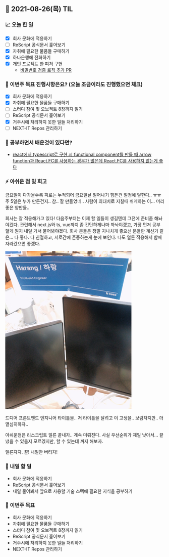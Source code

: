 ## 📆 2021-08-26(목) TIL

### 📈 오늘 한 일
- [x] 회사 문화에 적응하기
- [ ] ReScript 공식문서 훑어보기
- [x] 자취에 필요한 물품들 구매하기
- [x] 하나은행에 전화하기
- [x] 개인 프로젝트 한 피처 구현
  - [비밀번호 검증 로직 추가 PR](https://github.com/CodeSoom/ConStu/pull/229)

### 🦄 이번주 목표 진행사항은요? (오늘 조금이라도 진행했으면 체크)
- [x] 회사 문화에 적응하기
- [x] 자취에 필요한 물품들 구매하기
- [ ] 스터디 참여 및 오브젝트 8장까지 읽기
- [ ] ReScript 공식문서 훑어보기
- [x] 거주시에 처리하지 못한 일들 처리하기
- [ ] NEXT-IT Repos 관리하기

### 🤔 공부하면서 배운것이 있다면?
- [react에서 typescript로 구현 시 functional component를 만들 때 arrow function과 React.FC를 사용하는 경우가 많은데 React.FC를 사용하지 않는게 좋다](https://fettblog.eu/typescript-react-why-i-dont-use-react-fc/)

### ⚡ 아쉬운 점 및 회고
금요일이 다가올수록 피로는 누적되어 금요일날 일어나기 힘든건 절정에 달한다.. ㅠㅠ 주 5일은 누가 만든건지.. 참.. 잘 만들었네.. 사람이 최대치로 지칠때 쉬게하는 이... 머리 좋은 양반들..   

회사는 잘 적응해가고 있다! 다음주부터는 이제 할 일들이 생길텐데 그전에 준비좀 해놔야겠다. 관련해서 next.js와 ts, vue까지 좀 간단하게나마 봐놔야겠고, 가장 먼저 공부할게 뭔지 내일 가서 물어봐야겠다. 회사 분들은 정말 지나치게 좋으신 분들만 계신거 같은... 다 좋다. 다 친절하고, 서로간에 존중하는게 눈에 보인다. 나도 얼른 적응해서 함께 자라갔으면 좋겠다.   

<img src="../images/20210826-1.jpeg" width="400" height="500">

드디어 프론트앤드 엔지니어 타이틀을.. 저 타이틀을 달려고 이 고생을.. 보람차지만.. 더 열심히하자..   

아쉬운점은 리스크립트 얼른 끝내자.. 계속 미뤄진다. 사실 우선순위가 제일 낮아서... 끝냈을 수 있을지 모르겠지만, 할 수 있는데 까지 해보자.   

얼른자자. 끝! 내일만 버티자!

### 🚀 내일 할 일
- 회사 문화에 적응하기
- ReScript 공식문서 훑어보기
- 내일 물어봐서 앞으로 사용할 기술 스택에 필요한 지식을 공부하기

### 🎯 이번주 목표
- 회사 문화에 적응하기
- 자취에 필요한 물품들 구매하기
- 스터디 참여 및 오브젝트 8장까지 읽기
- ReScript 공식문서 훑어보기
- 거주시에 처리하지 못한 일들 처리하기
- NEXT-IT Repos 관리하기
